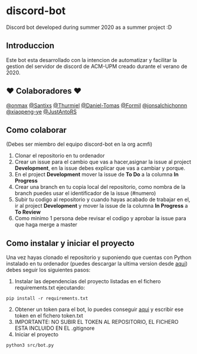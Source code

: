 # discord-bot
Discord bot developed during summer 2020 as a summer project :D

## Introduccion
Este bot esta desarrollado con la intencion de automatizar y facilitar la gestion del servidor de discord de ACM-UPM creado durante el verano de 2020.

## :heart: Colaboradores :heart:
[@onmax](https://github.com/onmax)
[@Santixs](https://github.com/Santixs)
[@Thurmiel](https://github.com/Thurmiel)
[@Daniel-Tomas](https://github.com/Daniel-Tomas)
[@Formil](https://github.com/Formil)
[@jonsalchichonnn](https://github.com/jonsalchichonnn)
[@xiaopeng-ye](https://github.com/xiaopeng-ye)
[@JustAntoRS](https://github.com/JustAntoRS)

## Como colaborar
(Debes ser miembro del equipo discord-bot en la org acmfi)
1. Clonar el repositorio en tu ordenador
2. Crear un issue para el cambio que vas a hacer,asignar la issue al project **Development**, en la issue debes explicar que vas a cambiar y porque.
3. En el project **Development** mover la issue de **To Do** a la columna **In Progress**
3. Crear una branch en tu copia local del repositorio, como nombra de la branch puedes usar el identificador de la issue (#numero) 
4. Subir tu codigo al repositorio y cuando hayas acabado de trabajar en el, ir al project **Development** y mover la issue de la columna **In Progress** a **To Review**
5. Como minimo 1 persona debe revisar el codigo y aprobar la issue para que haga merge a master

## Como instalar y iniciar el proyecto
Una vez hayas clonado el repositorio y suponiendo que cuentas con Python instalado en tu ordenador (puedes descargar la ultima version desde [aqui](https://www.python.org/)) debes seguir los siguientes pasos:

1. Instalar las dependencias del proyecto listadas en el fichero requirements.txt ejecutando: 
```
pip install -r requirements.txt
```
2. Obtener un token para el bot, lo puedes conseguir [aqui](https://discordapp.com/developers/applications/) y escribir ese token en el fichero token.txt
3. IMPORTANTE: NO SUBIR EL TOKEN AL REPOSITORIO, EL FICHERO ESTA INCLUIDO EN EL .gitignore
4. Iniciar el proyecto 
```
python3 src/bot.py
```





